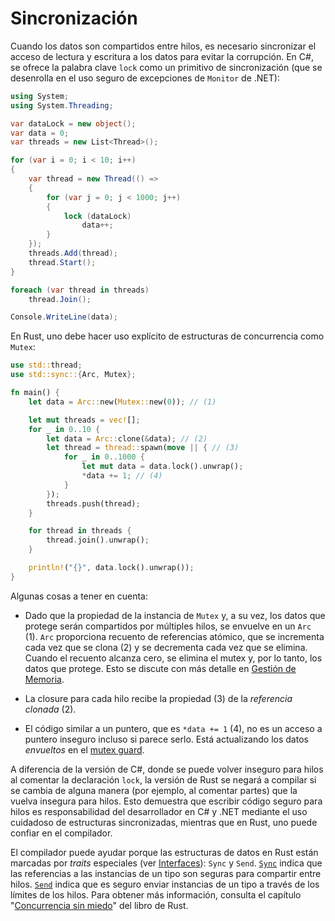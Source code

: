 # Sincronización

Cuando los datos son compartidos entre hilos, es necesario sincronizar el acceso 
de lectura y escritura a los datos para evitar la corrupción. En C#, se ofrece 
la palabra clave `lock` como un primitivo de sincronización (que se desenrolla 
en el uso seguro de excepciones de `Monitor` de .NET):

```csharp
using System;
using System.Threading;

var dataLock = new object();
var data = 0;
var threads = new List<Thread>();

for (var i = 0; i < 10; i++)
{
    var thread = new Thread(() =>
    {
        for (var j = 0; j < 1000; j++)
        {
            lock (dataLock)
                data++;
        }
    });
    threads.Add(thread);
    thread.Start();
}

foreach (var thread in threads)
    thread.Join();

Console.WriteLine(data);
```

En Rust, uno debe hacer uso explícito de estructuras de concurrencia como 
`Mutex`:

```rust
use std::thread;
use std::sync::{Arc, Mutex};

fn main() {
    let data = Arc::new(Mutex::new(0)); // (1)

    let mut threads = vec![];
    for _ in 0..10 {
        let data = Arc::clone(&data); // (2)
        let thread = thread::spawn(move || { // (3)
            for _ in 0..1000 {
                let mut data = data.lock().unwrap();
                *data += 1; // (4)
            }
        });
        threads.push(thread);
    }

    for thread in threads {
        thread.join().unwrap();
    }

    println!("{}", data.lock().unwrap());
}
```

Algunas cosas a tener en cuenta:

- Dado que la propiedad de la instancia de `Mutex` y, a su vez, los datos que 
  protege serán compartidos por múltiples hilos, se envuelve en un `Arc` (1). 
  `Arc` proporciona recuento de referencias atómico, que se incrementa cada vez 
  que se clona (2) y se decrementa cada vez que se elimina. Cuando el recuento 
  alcanza cero, se elimina el mutex y, por lo tanto, los datos que protege. Esto 
  se discute con más detalle en [Gestión de Memoria][Memory Management].

- La closure para cada hilo recibe la propiedad (3) de la 
  _referencia clonada_ (2).

- El código similar a un puntero, que es `*data += 1` (4), no es un acceso a 
  puntero inseguro incluso si parece serlo. Está actualizando los datos 
  _envueltos_ en el [mutex guard].

A diferencia de la versión de C#, donde se puede volver inseguro para hilos al 
comentar la declaración `lock`, la versión de Rust se negará a compilar si se 
cambia de alguna manera (por ejemplo, al comentar partes) que la vuelva insegura 
para hilos. Esto demuestra que escribir código seguro para hilos es 
responsabilidad del desarrollador en C# y .NET mediante el uso cuidadoso de 
estructuras sincronizadas, mientras que en Rust, uno puede confiar en el 
compilador.

El compilador puede ayudar porque las estructuras de datos en Rust están 
marcadas por _traits_ especiales (ver [Interfaces]): `Sync` y `Send`. 
[`Sync`][sync.rs] indica que las referencias a las instancias de un tipo son 
seguras para compartir entre hilos. [`Send`][send.rs] indica que es seguro 
enviar instancias de un tipo a través de los límites de los hilos. Para obtener 
más información, consulta el capítulo 
"[Concurrencia sin miedo][Fearless Concurrency]" del libro de Rust.

  [Fearless Concurrency]: https://book.rustlang-es.org/ch16-00-concurrency
  [Memory Management]: ../memory-management/index.md
  [mutex guard]: https://doc.rust-lang.org/stable/std/sync/struct.MutexGuard.html
  [sync.rs]: https://doc.rust-lang.org/stable/std/marker/trait.Sync.html
  [send.rs]: https://doc.rust-lang.org/stable/std/marker/trait.Send.html
  [interfaces]: ../language/custom-types.md#interfaces
